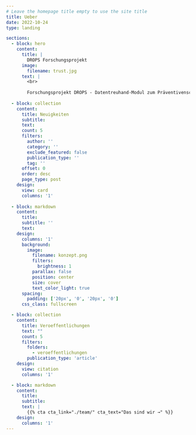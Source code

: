 ```yaml
---
# Leave the homepage title empty to use the site title
title: Ueber
date: 2022-10-24
type: landing

sections:
  - block: hero
    content:
      title: |
        DROPS Forschungsprojekt
      image:
        filename: trust.jpg
      text: |
        <br>
        
        Forschungsprojekt DROPS - Datentreuhand-Modul zum Präventivenschutz vor Identitätsdatenmissbrauch
  
  - block: collection
    content:
      title: Neuigkeiten
      subtitle:
      text:
      count: 5
      filters:
        author: ''
        category: ''
        exclude_featured: false
        publication_type: ''
        tag: ''
      offset: 0
      order: desc
      page_type: post
    design:
      view: card
      columns: '1'
  
  - block: markdown
    content:
      title:
      subtitle: ''
      text:
    design:
      columns: '1'
      background:
        image: 
          filename: konzept.png
          filters:
            brightness: 1
          parallax: false
          position: center
          size: cover
          text_color_light: true
      spacing:
        padding: ['20px', '0', '20px', '0']
      css_class: fullscreen

  - block: collection
    content:
      title: Veroeffentlichungen
      text: ""
      count: 5
      filters:
        folders:
          - veroeffentlichungen
        publication_type: 'article'
    design:
      view: citation
      columns: '1'

  - block: markdown
    content:
      title:
      subtitle:
      text: |
        {{% cta cta_link="./team/" cta_text="Das sind wir →" %}}
    design:
      columns: '1'
---
```

